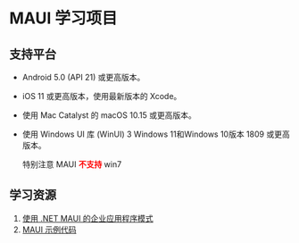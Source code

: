 ﻿# MAUI 学习项目

## 支持平台	
	
- Android 5.0 (API 21) 或更高版本。
- iOS 11 或更高版本，使用最新版本的 Xcode。
- 使用 Mac Catalyst 的 macOS 10.15 或更高版本。
- 使用 Windows UI 库 (WinUI) 3 Windows 11和Windows 10版本 1809 或更高版本。

  特别注意 MAUI <font color='red'><b>不支持</b></font> win7


## 学习资源

1. [使用 .NET MAUI 的企业应用程序模式](./doc/Enterprise-Application-Patterns-Using-.NET-MAUI.pdf)
2. [MAUI 示例代码](https://learn.microsoft.com/zh-cn/samples/browse/?expanded=dotnet&products=dotnet-maui)